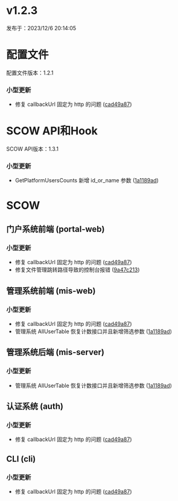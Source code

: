 # v1.2.3

发布于：2023/12/6 20:14:05

# 配置文件

配置文件版本：1.2.1

### 小型更新
- 修复 callbackUrl 固定为 http 的问题 ([cad49a87](https://github.com/PKUHPC/OpenSCOW/commit/cad49a87d84a483041b3b1c78a0bfa798b09e78c))


# SCOW API和Hook

SCOW API版本：1.3.1

### 小型更新
- GetPlatformUsersCounts 新增 id_or_name 参数 ([1a1189ad](https://github.com/PKUHPC/OpenSCOW/commit/1a1189ad48870b0121d92e560999b1b6d7467ecf))


# SCOW

## 门户系统前端 (portal-web) 

### 小型更新
- 修复 callbackUrl 固定为 http 的问题 ([cad49a87](https://github.com/PKUHPC/OpenSCOW/commit/cad49a87d84a483041b3b1c78a0bfa798b09e78c))
- 修复文件管理跳转路径导致的控制台报错 ([9a47c213](https://github.com/PKUHPC/OpenSCOW/commit/9a47c213971b6f6efc3668933916ae7c217040a8))

## 管理系统前端 (mis-web) 

### 小型更新
- 修复 callbackUrl 固定为 http 的问题 ([cad49a87](https://github.com/PKUHPC/OpenSCOW/commit/cad49a87d84a483041b3b1c78a0bfa798b09e78c))
- 管理系统 AllUserTable 恢复计数接口并且新增筛选参数 ([1a1189ad](https://github.com/PKUHPC/OpenSCOW/commit/1a1189ad48870b0121d92e560999b1b6d7467ecf))

## 管理系统后端 (mis-server) 

### 小型更新
- 管理系统 AllUserTable 恢复计数接口并且新增筛选参数 ([1a1189ad](https://github.com/PKUHPC/OpenSCOW/commit/1a1189ad48870b0121d92e560999b1b6d7467ecf))

## 认证系统 (auth) 

### 小型更新
- 修复 callbackUrl 固定为 http 的问题 ([cad49a87](https://github.com/PKUHPC/OpenSCOW/commit/cad49a87d84a483041b3b1c78a0bfa798b09e78c))

## CLI (cli) 

### 小型更新
- 修复 callbackUrl 固定为 http 的问题 ([cad49a87](https://github.com/PKUHPC/OpenSCOW/commit/cad49a87d84a483041b3b1c78a0bfa798b09e78c))


